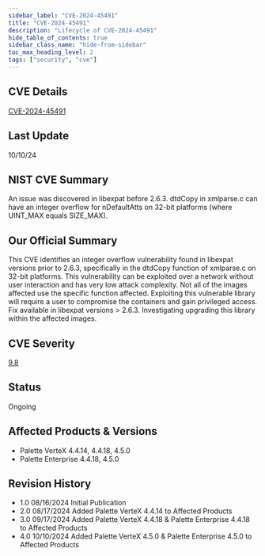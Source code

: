 ```yaml
---
sidebar_label: "CVE-2024-45491"
title: "CVE-2024-45491"
description: "Lifecycle of CVE-2024-45491"
hide_table_of_contents: true
sidebar_class_name: "hide-from-sidebar"
toc_max_heading_level: 2
tags: ["security", "cve"]
---
```


## CVE Details

[CVE-2024-45491](https://nvd.nist.gov/vuln/detail/CVE-2024-45491)

## Last Update

10/10/24

## NIST CVE Summary

An issue was discovered in libexpat before 2.6.3. dtdCopy in xmlparse.c can have an integer overflow for nDefaultAtts on
32-bit platforms (where UINT_MAX equals SIZE_MAX).

## Our Official Summary

This CVE identifies an integer overflow vulnerability found in libexpat versions prior to 2.6.3, specifically in the
dtdCopy function of xmlparse.c on 32-bit platforms. This vulnerability can be exploited over a network without user
interaction and has very low attack complexity. Not all of the images affected use the specific function affected.
Exploiting this vulnerable library will require a user to compromise the containers and gain privileged access. Fix
available in libexpat versions > 2.6.3. Investigating upgrading this library within the affected images.

## CVE Severity

[9.8](https://nvd.nist.gov/vuln/detail/CVE-2024-45491)

## Status

Ongoing

## Affected Products & Versions

- Palette VerteX 4.4.14, 4.4.18, 4.5.0
- Palette Enterprise 4.4.18, 4.5.0

## Revision History

- 1.0 08/16/2024 Initial Publication
- 2.0 08/17/2024 Added Palette VerteX 4.4.14 to Affected Products
- 3.0 09/17/2024 Added Palette VerteX 4.4.18 & Palette Enterprise 4.4.18 to Affected Products
- 4.0 10/10/2024 Added Palette VerteX 4.5.0 & Palette Enterprise 4.5.0 to Affected Products